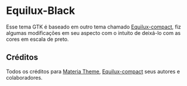 # Equilux-Black

Esse tema GTK é baseado em outro tema chamado [Equilux-compact](https://github.com/ddnexus/equilux-theme), fiz algumas modificações em seu aspecto com o intuito de deixá-lo com as cores em escala de preto.

## Créditos

Todos os créditos para [Materia Theme](https://github.com/nana-4/materia-theme), [Equilux-compact](https://github.com/ddnexus/equilux-theme) seus autores e colaboradores.
